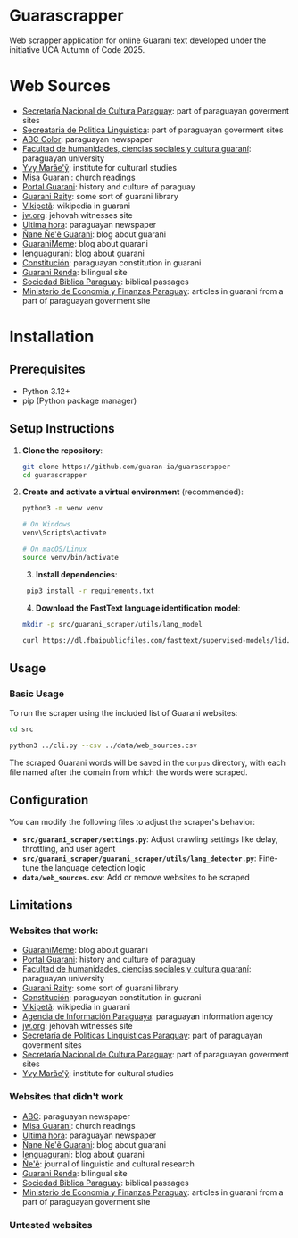 # Guarascrapper

Web scrapper application for online Guarani text developed under the initiative UCA Autumn of Code 2025.


# Web Sources
- [Secretaría Nacional de Cultura Paraguay](https://cultura.gov.py/): part of paraguayan goverment sites
- [Secreataria de Politica Linguistica](https://spl.gov.py/gn/): part of paraguayan goverment sites
- [ABC Color](https://www.abc.com.py/): paraguayan newspaper
- [Facultad de humanidades, ciencias sociales y cultura guaraní](https://humanidades.uni.edu.py/nane-nee-guarani-ara/): paraguayan university
- [Yvy Marãe'ỹ](https://yvymaraey.edu.py/): institute for culturarl studies
- [Misa Guarani](https://misaguarani.com/): church readings
- [Portal Guarani](https://www.portalguarani.com/): history and culture of paraguay
- [Guarani Raity](https://www.guarani-raity.com.py/index.html): some sort of guarani library
- [Vikipetã](https://gn.wikipedia.org/wiki/Kuatia_%C3%91epyr%C5%A9ha): wikipedia in guarani
- [jw.org](https://www.jw.org/gug/): jehovah witnesses site
- [Ultima hora](https://www.ultimahora.com/): paraguayan newspaper 
- [Ñane Ñe'ẽ Guarani](https://guaraniete.blogspot.com/): blog about guarani
- [GuaraniMeme](https://guaranimeme.blogspot.com/): blog about guarani
- [lenguagurani](https://lenguaguarani.blogspot.com/): blog about guarani
- [Constitución](https://guaraniayvu.org/Constitution): paraguayan constitution in guarani
- [Guarani Renda](https://guaranirenda.tripod.com/index_ovetanda.htm): bilingual site
- [Sociedad Biblica Paraguay](https://guarani.global.bible/bible/c6d3311681a81388-01/MAT.1): biblical passages
- [Ministerio de Economia y Finanzas Paraguay](https://www.stp.gov.py/v1/?s=%C3%91e%C2%B4%C3%AA+): articles in guarani from a part of paraguayan goverment site


# Installation

## Prerequisites
- Python 3.12+
- pip (Python package manager)

## Setup Instructions

1. **Clone the repository**:
   ```bash
   git clone https://github.com/guaran-ia/guarascrapper
   cd guarascrapper
   ```

2. **Create and activate a virtual environment** (recommended):
   ```bash
   python3 -m venv venv
   
   # On Windows
   venv\Scripts\activate
   
   # On macOS/Linux
   source venv/bin/activate
   ```

   3. **Install dependencies**:
   ```bash
    pip3 install -r requirements.txt
   ```

   4. **Download the FastText language identification model**:

   ```bash
   mkdir -p src/guarani_scraper/utils/lang_model

   curl https://dl.fbaipublicfiles.com/fasttext/supervised-models/lid.176.bin -o src/guarani_scraper/utils/lang_model/lid.176.bin
   ```

## Usage

### Basic Usage
To run the scraper using the included list of Guarani websites:

```bash
cd src

python3 ../cli.py --csv ../data/web_sources.csv
```
The scraped Guarani words will be saved in the `corpus` directory, with each file named after the domain from which the words were scraped.

## Configuration

You can modify the following files to adjust the scraper's behavior:

- **`src/guarani_scraper/settings.py`**: Adjust crawling settings like delay, throttling, and user agent
- **`src/guarani_scraper/guarani_scraper/utils/lang_detector.py`**: Fine-tune the language detection logic
- **`data/web_sources.csv`**: Add or remove websites to be scraped

## Limitations

### Websites that work:

- [GuaraniMeme](https://guaranimeme.blogspot.com/): blog about guarani  
- [Portal Guarani](https://www.portalguarani.com/): history and culture of paraguay  
- [Facultad de humanidades, ciencias sociales y cultura guaraní](https://humanidades.uni.edu.py/nane-nee-guarani-ara/): paraguayan university  
- [Guarani Raity](https://www.guarani-raity.com.py/index.html): some sort of guarani library  
- [Constitución](https://guaraniayvu.org/Constitution): paraguayan constitution in guarani  
- [Vikipetã](https://gn.wikipedia.org/wiki/Kuatia_%C3%91epyr%C5%A9ha): wikipedia in guarani  
- [Agencia de Información Paraguaya](https://www.ip.gov.py/ip/en-guarani/): paraguayan information agency  
- [jw.org](https://www.jw.org/gug/): jehovah witnesses site  
- [Secretaría de Políticas Linguisticas Paraguay](https://spl.gov.py/gn/): part of paraguayan goverment sites  
- [Secretaría Nacional de Cultura Paraguay](https://cultura.gov.py/): part of paraguayan goverment sites  
- [Yvy Marãe'ỹ](https://yvymaraey.edu.py/): institute for cultural studies  

### Websites that didn't work

- [ABC](https://www.abc.com.py/): paraguayan newspaper  
- [Misa Guarani](https://misaguarani.com/): church readings  
- [Ultima hora](https://www.ultimahora.com/): paraguayan newspaper  
- [Ñane Ñe'ẽ Guarani](https://guaraniete.blogspot.com/): blog about guarani  
- [lenguagurani](https://lenguaguarani.blogspot.com/): blog about guarani  
- [Ñe'ẽ](https://revistanee.com.py/index.php/nee/index): journal of linguistic and cultural research  
- [Guarani Renda](https://guaranirenda.tripod.com/index_ovetanda.htm): bilingual site  
- [Sociedad Biblica Paraguay](https://guarani.global.bible/bible/c6d3311681a81388-01/MAT.1): biblical passages  
- [Ministerio de Economia y Finanzas Paraguay](https://www.stp.gov.py/v1/?s=%C3%91e%C2%B4%C3%AA+): articles in guarani from a part of paraguayan goverment site  

### Untested websites 